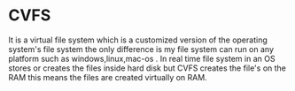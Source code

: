 # CVFS
It is a virtual file system which is a customized version of the operating system's file system the only difference is my file system can run on any platform such as windows,linux,mac-os . In real time file system in an OS stores or creates the files inside hard disk but CVFS creates the file's on the RAM this means the files are created virtually on RAM.

